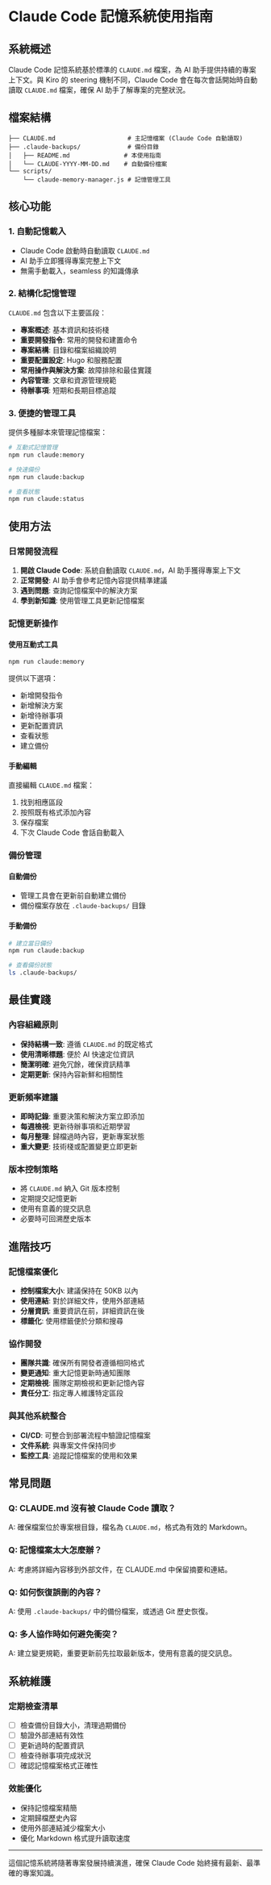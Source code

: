 # Claude Code 記憶系統使用指南

## 系統概述

Claude Code 記憶系統基於標準的 `CLAUDE.md` 檔案，為 AI 助手提供持續的專案上下文。與 Kiro 的 steering 機制不同，Claude Code 會在每次會話開始時自動讀取 `CLAUDE.md` 檔案，確保 AI 助手了解專案的完整狀況。

## 檔案結構

```text
├── CLAUDE.md                    # 主記憶檔案 (Claude Code 自動讀取)
├── .claude-backups/             # 備份目錄
│   ├── README.md               # 本使用指南
│   └── CLAUDE-YYYY-MM-DD.md    # 自動備份檔案
└── scripts/
    └── claude-memory-manager.js # 記憶管理工具
```

## 核心功能

### 1. 自動記憶載入
- Claude Code 啟動時自動讀取 `CLAUDE.md`
- AI 助手立即獲得專案完整上下文
- 無需手動載入，seamless 的知識傳承

### 2. 結構化記憶管理
`CLAUDE.md` 包含以下主要區段：
- **專案概述**: 基本資訊和技術棧
- **重要開發指令**: 常用的開發和建置命令
- **專案結構**: 目錄和檔案組織說明
- **重要配置設定**: Hugo 和服務配置
- **常用操作與解決方案**: 故障排除和最佳實踐
- **內容管理**: 文章和資源管理規範
- **待辦事項**: 短期和長期目標追蹤

### 3. 便捷的管理工具
提供多種腳本來管理記憶檔案：

```bash
# 互動式記憶管理
npm run claude:memory

# 快速備份
npm run claude:backup  

# 查看狀態
npm run claude:status
```

## 使用方法

### 日常開發流程

1. **開啟 Claude Code**: 系統自動讀取 `CLAUDE.md`，AI 助手獲得專案上下文
2. **正常開發**: AI 助手會參考記憶內容提供精準建議
3. **遇到問題**: 查詢記憶檔案中的解決方案
4. **學到新知識**: 使用管理工具更新記憶檔案

### 記憶更新操作

#### 使用互動式工具

```bash
npm run claude:memory
```

提供以下選項：
- 新增開發指令
- 新增解決方案  
- 新增待辦事項
- 更新配置資訊
- 查看狀態
- 建立備份

#### 手動編輯
直接編輯 `CLAUDE.md` 檔案：
1. 找到相應區段
2. 按照既有格式添加內容
3. 保存檔案
4. 下次 Claude Code 會話自動載入

### 備份管理

#### 自動備份
- 管理工具會在更新前自動建立備份
- 備份檔案存放在 `.claude-backups/` 目錄

#### 手動備份  

```bash
# 建立當日備份
npm run claude:backup

# 查看備份狀態
ls .claude-backups/
```

## 最佳實踐

### 內容組織原則
- **保持結構一致**: 遵循 `CLAUDE.md` 的既定格式
- **使用清晰標題**: 便於 AI 快速定位資訊
- **簡潔明確**: 避免冗餘，確保資訊精準
- **定期更新**: 保持內容新鮮和相關性

### 更新頻率建議
- **即時記錄**: 重要決策和解決方案立即添加
- **每週檢視**: 更新待辦事項和近期學習
- **每月整理**: 歸檔過時內容，更新專案狀態  
- **重大變更**: 技術棧或配置變更立即更新

### 版本控制策略
- 將 `CLAUDE.md` 納入 Git 版本控制
- 定期提交記憶更新
- 使用有意義的提交訊息
- 必要時可回溯歷史版本

## 進階技巧

### 記憶檔案優化
- **控制檔案大小**: 建議保持在 50KB 以內
- **使用連結**: 對於詳細文件，使用外部連結
- **分層資訊**: 重要資訊在前，詳細資訊在後
- **標籤化**: 使用標籤便於分類和搜尋

### 協作開發
- **團隊共識**: 確保所有開發者遵循相同格式
- **變更通知**: 重大記憶更新時通知團隊
- **定期檢視**: 團隊定期檢視和更新記憶內容
- **責任分工**: 指定專人維護特定區段

### 與其他系統整合
- **CI/CD**: 可整合到部署流程中驗證記憶檔案
- **文件系統**: 與專案文件保持同步
- **監控工具**: 追蹤記憶檔案的使用和效果

## 常見問題

### Q: CLAUDE.md 沒有被 Claude Code 讀取？
A: 確保檔案位於專案根目錄，檔名為 `CLAUDE.md`，格式為有效的 Markdown。

### Q: 記憶檔案太大怎麼辦？
A: 考慮將詳細內容移到外部文件，在 CLAUDE.md 中保留摘要和連結。

### Q: 如何恢復誤刪的內容？
A: 使用 `.claude-backups/` 中的備份檔案，或透過 Git 歷史恢復。

### Q: 多人協作時如何避免衝突？
A: 建立變更規範，重要更新前先拉取最新版本，使用有意義的提交訊息。

## 系統維護

### 定期檢查清單
- [ ] 檢查備份目錄大小，清理過期備份
- [ ] 驗證外部連結有效性
- [ ] 更新過時的配置資訊
- [ ] 檢查待辦事項完成狀況
- [ ] 確認記憶檔案格式正確性

### 效能優化
- 保持記憶檔案精簡
- 定期歸檔歷史內容  
- 使用外部連結減少檔案大小
- 優化 Markdown 格式提升讀取速度

---

這個記憶系統將隨著專案發展持續演進，確保 Claude Code 始終擁有最新、最準確的專案知識。
